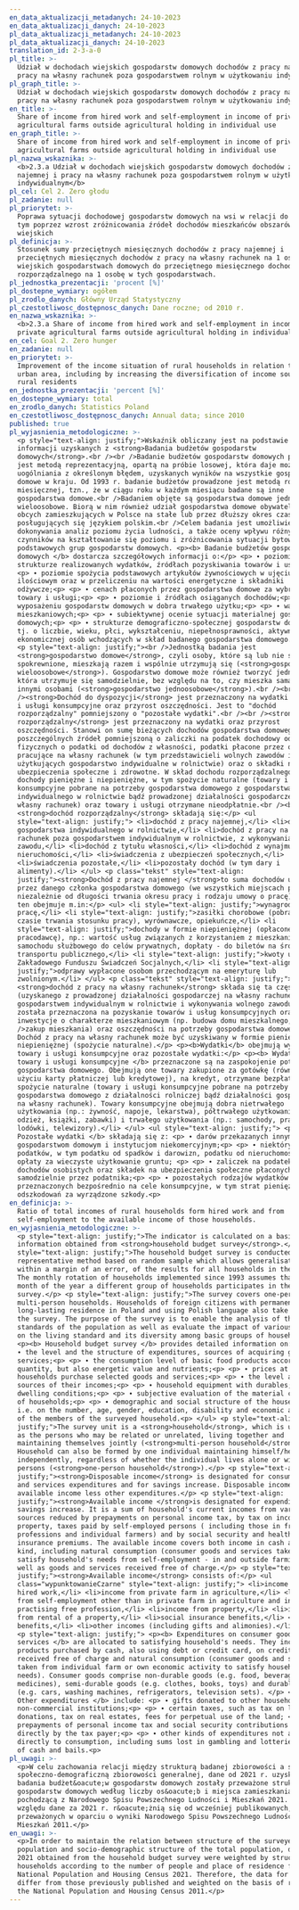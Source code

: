 ```yaml
---
en_data_aktualizacji_metadanych: 24-10-2023
en_data_aktualizacji_danych: 24-10-2023
pl_data_aktualizacji_metadanych: 24-10-2023
pl_data_aktualizacji_danych: 24-10-2023
translation_id: 2-3-a-0
pl_title: >-
  Udział w dochodach wiejskich gospodarstw domowych dochodów z pracy najemnej i
  pracy na własny rachunek poza gospodarstwem rolnym w użytkowaniu indywidualnym
pl_graph_title: >-
  Udział w dochodach wiejskich gospodarstw domowych dochodów z pracy najemnej i
  pracy na własny rachunek poza gospodarstwem rolnym w użytkowaniu indywidualnym
en_title: >-
  Share of income from hired work and self-employment in income of private
  agricultural farms outside agricultural holding in individual use
en_graph_title: >-
  Share of income from hired work and self-employment in income of private
  agricultural farms outside agricultural holding in individual use
pl_nazwa_wskaznika: >-
  <b>2.3.a Udział w dochodach wiejskich gospodarstw domowych dochodów z pracy
  najemnej i pracy na własny rachunek poza gospodarstwem rolnym w użytkowaniu
  indywidualnym</b>
pl_cel: Cel 2. Zero głodu
pl_zadanie: null
pl_priorytet: >-
  Poprawa sytuacji dochodowej gospodarstw domowych na wsi w relacji do miasta, w
  tym poprzez wzrost zróżnicowania źródeł dochodów mieszkańców obszarów
  wiejskich
pl_definicja: >-
  Stosunek sumy przeciętnych miesięcznych dochodów z pracy najemnej i
  przeciętnych miesięcznych dochodów z pracy na własny rachunek na 1 osobę w
  wiejskich gospodarstwach domowych do przeciętnego miesięcznego dochodu
  rozporządzalnego na 1 osobę w tych gospodarstwach.
pl_jednostka_prezentacji: 'procent [%]'
pl_dostepne_wymiary: ogółem
pl_zrodlo_danych: Główny Urząd Statystyczny
pl_czestotliwosc_dostępnosc_danych: Dane roczne; od 2010 r.
en_nazwa_wskaznika: >-
  <b>2.3.a Share of income from hired work and self-employment in income of
  private agricultural farms outside agricultural holding in individual use</b>
en_cel: Goal 2. Zero hunger
en_zadanie: null
en_priorytet: >-
  Improvement of the income situation of rural households in relation to the
  urban area, including by increasing the diversification of income sources of
  rural residents
en_jednostka_prezentacji: 'percent [%]'
en_dostepne_wymiary: total
en_zrodlo_danych: Statistics Poland
en_czestotliwosc_dostępnosc_danych: Annual data; since 2010
published: true
pl_wyjasnienia_metodologiczne: >-
  <p style="text-align: justify;">Wskaźnik obliczany jest na podstawie
  informacji uzyskanych z <strong>Badania budżetów gospodarstw
  domowych</strong>.<br /><br />Badanie budżetów gospodarstw domowych prowadzone
  jest metodą reprezentacyjną, opartą na próbie losowej, która daje możliwość
  uogólniania z określonym błędem, uzyskanych wyników na wszystkie gospodarstwa
  domowe w kraju. Od 1993 r. badanie budżetów prowadzone jest metodą rotacji
  miesięcznej, tzn., że w ciągu roku w każdym miesiącu badane są inne
  gospodarstwa domowe.<br />Badaniem objęte są gospodarstwa domowe jedno- i
  wieloosobowe. Biorą w nim również udział gospodarstwa domowe obywateli państw
  obcych zamieszkujących w Polsce na stałe lub przez dłuższy okres czasu i
  posługujących się językiem polskim.<br />Celem badania jest umożliwienie
  dokonywania analiz poziomu życia ludności, a także oceny wpływu różnych
  czynników na kształtowanie się poziomu i zróżnicowania sytuacji bytowej
  podstawowych grup gospodarstw domowych. <p><b> Badanie budżetów gospodarstw
  domowych </b> dostarcza szczegółowych informacji o:</p> <p> ∙ poziomie i
  strukturze realizowanych wydatków, źródłach pozyskiwania towarów i usług;<p>
  <p> ∙ poziomie spożycia podstawowych artykułów żywnościowych w ujęciu
  ilościowym oraz w przeliczeniu na wartości energetyczne i składniki
  odżywcze;<p> <p> ∙ cenach płaconych przez gospodarstwa domowe za wybrane
  towary i usługi;<p> <p> ∙ poziomie i źródłach osiąganych dochodów;<p> <p> ∙
  wyposażeniu gospodarstw domowych w dobra trwałego użytku;<p> <p> ∙ warunkach
  mieszkaniowych;<p> <p> ∙ subiektywnej ocenie sytuacji materialnej gospodarstw
  domowych;<p> <p> ∙ strukturze demograficzno-społecznej gospodarstw domowych,
  tj. o liczbie, wieku, płci, wykształceniu, niepełnosprawności, aktywności
  ekonomicznej osób wchodzących w skład badanego gospodarstwa domowego.<p> </ul>
  <p style="text-align: justify;"><br />Jednostką badania jest
  <strong>gospodarstwo domowe</strong>, czyli osoby, które są lub nie są ze sobą
  spokrewnione, mieszkają razem i wspólnie utrzymują się (<strong>gospodarstwo
  wieloosobowe</strong>). Gospodarstwo domowe może również tworzyć jedna osoba,
  która utrzymuje się samodzielnie, bez względu na to, czy mieszka sama, czy z
  innymi osobami (<strong>gospodarstwo jednoosobowe</strong>).<br /><br
  /><strong>Dochód do dyspozycji</strong> jest przeznaczony na wydatki na towary
  i usługi konsumpcyjne oraz przyrost oszczędności. Jest to "dochód
  rozporządzalny" pomniejszony o "pozostałe wydatki".<br /><br /><strong>Dochód
  rozporządzalny</strong> jest przeznaczony na wydatki oraz przyrost
  oszczędności. Stanowi on sumę bieżących dochodów gospodarstwa domowego z
  poszczególnych źródeł pomniejszoną o zaliczki na podatek dochodowy od osób
  fizycznych o podatki od dochodów z własności, podatki płacone przez osoby
  pracujące na własny rachunek (w tym przedstawicieli wolnych zawodów i osób
  użytkujących gospodarstwo indywidualne w rolnictwie) oraz o składki na
  ubezpieczenia społeczne i zdrowotne. W skład dochodu rozporządzalnego wchodzą
  dochody pieniężne i niepieniężne, w tym spożycie naturalne (towary i usługi
  konsumpcyjne pobrane na potrzeby gospodarstwa domowego z gospodarstwa
  indywidualnego w rolnictwie bądź prowadzonej działalności gospodarczej na
  własny rachunek) oraz towary i usługi otrzymane nieodpłatnie.<br /><br />Na
  <strong>dochód rozporządzalny</strong> składają się:</p> <ul
  style="text-align: justify;"> <li>dochód z pracy najemnej,</li> <li>dochód z
  gospodarstwa indywidualnego w rolnictwie,</li> <li>dochód z pracy na własny
  rachunek poza gospodarstwem indywidualnym w rolnictwie, z wykonywania wolnego
  zawodu,</li> <li>dochód z tytułu własności,</li> <li>dochód z wynajmu
  nieruchomości,</li> <li>świadczenia z ubezpieczeń społecznych,</li>
  <li>świadczenia pozostałe,</li> <li>pozostały dochód (w tym dary i
  alimenty).</li> </ul> <p class="tekst" style="text-align:
  justify;"><strong>Dochód z pracy najemnej </strong>to suma dochodów uzyskanych
  przez danego członka gospodarstwa domowego (we wszystkich miejscach pracy,
  niezależnie od długości trwania okresu pracy i rodzaju umowy o pracę). Dochód
  ten obejmuje m.in:</p> <ul> <li style="text-align: justify;">wynagrodzenie za
  pracę,</li> <li style="text-align: justify;">zasiłki chorobowe (pobrane w
  czasie trwania stosunku pracy), wyrównawcze, opiekuńcze,</li> <li
  style="text-align: justify;">dochody w formie niepieniężnej (opłacone przez
  pracodawcę), np.: wartość usług związanych z korzystaniem z mieszkania czy
  samochodu służbowego do celów prywatnych, dopłaty - do biletów na środki
  transportu publicznego,</li> <li style="text-align: justify;">kwoty uzyskane z
  Zakładowego Funduszu Świadczeń Socjalnych,</li> <li style="text-align:
  justify;">odprawy wypłacone osobom przechodzącym na emeryturę lub
  zwolnionym.</li> </ul> <p class="tekst" style="text-align: justify;">Na
  <strong>dochód z pracy na własny rachunek</strong> składa się ta część dochodu
  (uzyskanego z prowadzonej działalności gospodarczej na własny rachunek poza
  gospodarstwem indywidualnym w rolnictwie i wykonywania wolnego zawodu), jaka
  została przeznaczona na pozyskanie towarów i usług konsumpcyjnych oraz na
  inwestycje o charakterze mieszkaniowym (np. budowa domu mieszkalnego,<br
  />zakup mieszkania) oraz oszczędności na potrzeby gospodarstwa domowego.
  Dochód z pracy na własny rachunek może być uzyskiwany w formie pieniężnej lub
  niepieniężnej (spożycie naturalne).</p> <p><b>Wydatki</b> obejmują wydatki na
  towary i usługi konsumpcyjne oraz pozostałe wydatki:</p> <p><b> Wydatki na
  towary i usługi konsumpcyjne </b> przeznaczone są na zaspokojenie potrzeb
  gospodarstwa domowego. Obejmują one towary zakupione za gotówkę (również przy
  użyciu karty płatniczej lub kredytowej), na kredyt, otrzymane bezpłatnie oraz
  spożycie naturalne (towary i usługi konsumpcyjne pobrane na potrzeby
  gospodarstwa domowego z działalności rolniczej bądź działalności gospodarczej
  na własny rachunek). Towary konsumpcyjne obejmują dobra nietrwałego
  użytkowania (np.: żywność, napoje, lekarstwa), półtrwałego użytkowania (np.:
  odzież, książki, zabawki) i trwałego użytkowania (np.: samochody, pralki,
  lodówki, telewizory).</li> </ul> <ul style="text-align: justify;"> <p><b>
  Pozostałe wydatki </b> składają się z: <p> ∙ darów przekazanych innym
  gospodarstwom domowym i instytucjom niekomercyjnym;<p> <p> ∙ niektórych
  podatków, w tym podatku od spadków i darowizn, podatku od nieruchomości,
  opłaty za wieczyste użytkowanie gruntu; <p> <p> ∙ zaliczek na podatek od
  dochodów osobistych oraz składek na ubezpieczenia społeczne płaconych
  samodzielnie przez podatnika;<p> <p> ∙ pozostałych rodzajów wydatków nie
  przeznaczonych bezpośrednio na cele konsumpcyjne, w tym strat pieniężnych,
  odszkodowań za wyrządzone szkody.<p>
en_definicja: >-
  Ratio of total incomes of rural households form hired work and from
  self-employment to the available income of those households.
en_wyjasnienia_metodologiczne: >-
  <p style="text-align: justify;">The indicator is calculated on a basis of
  information obtained from <strong>household budget survey</strong>.</p> <p
  style="text-align: justify;">The household budget survey is conducted using
  representative method based on random sample which allows generalisation,
  within a margin of an error, of the results for all households in the country.
  The monthly rotation of households implemented since 1993 assumes that every
  month of the year a different group of households participates in the
  survey.</p> <p style="text-align: justify;">The survey covers one-person and
  multi-person households. Households of foreign citizens with permanent or
  long-lasting residence in Poland and using Polish language also take part in
  the survey. The purpose of the survey is to enable the analysis of the living
  standards of the population as well as evaluate the impact of various factors
  on the living standard and its diversity among basic groups of households.
  <p><b> Household budget survey </b> provides detailed information on:</p> <p>
  ∙ the level and the structure of expenditures, sources of acquiring goods and
  services;<p> <p> ∙ the consumption level of basic food products according to
  quantity, but also energetic value and nutrients;<p> <p> ∙ prices at which
  households purchase selected goods and services;<p> <p> ∙ the level and
  sources of their incomes;<p> <p> ∙ household equipment with durables;<p> <p> ∙
  dwelling conditions;<p> <p> ∙ subjective evaluation of the material condition
  of households;<p> <p> ∙ demographic and social structure of the households
  i.e. on the number, age, gender, education, disability and economic activity
  of the members of the surveyed household.<p> </ul> <p style="text-align:
  justify;">The survey unit is a <strong>household</strong>, which is understood
  as the persons who may be related or unrelated, living together and
  maintaining themselves jointly (<strong>multi-person household</strong>).
  Household can also be formed by one individual maintaining himself/herself
  independently, regardless of whether the individual lives alone or with other
  persons (<strong>one-person household</strong>).</p> <p style="text-align:
  justify;"><strong>Disposable income</strong> is designated for consumer goods
  and services expenditures and for savings increase. Disposable income is
  available income less other expenditures.</p> <p style="text-align:
  justify;"><strong>Available income </strong>is designated for expenditure and
  savings increase. It is a sum of household's current incomes from various
  sources reduced by prepayments on personal income tax, by tax on income from
  property, taxes paid by self-employed persons ( including those in free
  professions and individual farmers) and by social security and health
  insurance premiums. The available income covers both income in cash and in
  kind, including natural consumption (consumer goods and services taken to
  satisfy household's needs from self-employment - in and outside farming) as
  well as goods and services received free of charge.</p> <p style="text-align:
  justify;"><strong>Available income</strong> consists of:</p> <ul
  class="wypunktowanieCzarne" style="text-align: justify;"> <li>income from
  hired work,</li> <li>income from private farm in agriculture,</li> <li>income
  from self-employment other than in private farm in agriculture and income from
  practising free profession,</li> <li>income from property,</li> <li>income
  from rental of a property,</li> <li>social insurance benefits,</li> <li>other
  benefits,</li> <li>other incomes (including gifts and alimonies).</li> </ul>
  <p style="text-align: justify;"> <p><b> Expenditures on consumer goods and
  services </b> are allocated to satisfying household's needs. They include
  products purchased by cash, also using debt or credit card, on credit,
  received free of charge and natural consumption (consumer goods and services
  taken from individual farm or own economic activity to satisfy household's
  needs). Consumer goods comprise non-durable goods (e.g. food, beverages or
  medicines), semi-durable goods (e.g. clothes, books, toys) and durable goods
  (e.g. cars, washing machines, refrigerators, television sets). </p> <p><b>
  Other expenditures </b> include: <p> ∙ gifts donated to other households and
  non-commercial institutions;<p> <p> ∙ certain taxes, such as tax on legacy and
  donations, tax on real estates, fees for perpetual use of the land; <p> <p> ∙
  prepayments of personal income tax and social security contributions paid
  directly by the tax payer;<p> <p> ∙ other kinds of expenditures not allocated
  directly to consumption, including sums lost in gambling and lotteries, losses
  of cash and bails.<p>
pl_uwagi: >-
  <p>W celu zachowania relacji między strukturą badanej zbiorowości a strukturą
  społeczno-demograficzną zbiorowości generalnej, dane od 2021 r. uzyskane z
  badania budżet&oacute;w gospodarstw domowych zostały przeważone strukturą
  gospodarstw domowych według liczby os&oacute;b i miejsca zamieszkania
  pochodzącą z Narodowego Spisu Powszechnego Ludności i Mieszkań 2021. Z tego
  względu dane za 2021 r. r&oacute;żnią się od wcześniej publikowanych,
  przeważonych w oparciu o wyniki Narodowego Spisu Powszechnego Ludności i
  Mieszkań 2011.</p>
en_uwagi: >-
  <p>In order to maintain the relation between structure of the surveyed
  population and socio-demographic structure of the total population, data from
  2021 obtained from the household budget survey were weighted by structure of
  households according to the number of people and place of residence from the
  National Population and Housing Census 2021. Therefore, the data for 2021
  differ from those previously published and weighted on the basis of results of
  the National Population and Housing Census 2011.</p>
---
```

